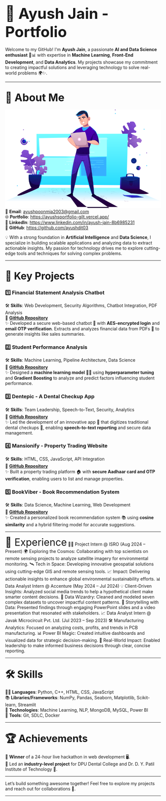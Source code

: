 # <span style="font-size: 48px;">🚀 Ayush Jain - Portfolio</span>  

Welcome to my GitHub! I'm **Ayush Jain**, a passionate **AI and Data Science enthusiast** 🧠📊 with expertise in **Machine Learning**, **Front-End Development**, and **Data Analytics**. My projects showcase my commitment to creating impactful solutions and leveraging technology to solve real-world problems 🌍✨.  

---

## <span style="font-size: 34px;">📖 About Me</span>  
![image alt](https://github.com/ayushdit03/Portfolio/blob/main/src/images/about.png?raw=true)<br />
📧 **Email**: [ayushpoonmia2003@gmail.com](mailto:ayushpoonmia2003@gmail.com)  
🌐 **Portfolio**: https://ayushsportfolio-gilt.vercel.app/ <br />
💼 **LinkedIn**: https://www.linkedin.com/in/ayush-jain-8b6985231<br /> 
👾 **GitHub**:  https://github.com/ayushdit03

💡 With a strong foundation in **Artificial Intelligence** and **Data Science**, I specialize in building scalable applications and analyzing data to extract actionable insights. My passion for technology drives me to explore cutting-edge tools and techniques for solving complex problems.  

---

## <span style="font-size: 32px;">🚀 Key Projects</span>  

### 1️⃣ **Financial Statement Analysis Chatbot**  
🛠 **Skills**: Web Development, Security Algorithms, Chatbot Integration, PDF Analysis  
🔗 [**GitHub Repository**](#)  
✨ Developed a secure web-based chatbot 💬 with **AES-encrypted login** and **email OTP verification**. Extracts and analyzes financial data from PDFs 📄 to generate insights like sales summaries.  

### 2️⃣ **Student Performance Analysis**  
🛠 **Skills**: Machine Learning, Pipeline Architecture, Data Science  
🔗 [**GitHub Repository**](#)  
✨ Designed a **machine learning model** 🧑‍💻 using **hyperparameter tuning** and **Gradient Boosting** to analyze and predict factors influencing student performance.  

### 3️⃣ **Dentepic - A Dental Checkup App**  
🛠 **Skills**: Team Leadership, Speech-to-Text, Security, Analytics  
🔗 [**GitHub Repository**](#)  
✨ Led the development of an innovative app 📱 that digitizes traditional dental checkups 🦷, enabling **speech-to-text reporting** and secure data management.  

### 4️⃣ **Mansionify - Property Trading Website**  
🛠 **Skills**: HTML, CSS, JavaScript, API Integration  
🔗 [**GitHub Repository**](#)  
✨ Built a property trading platform 🏠 with **secure Aadhaar card and OTP verification**, enabling users to list and manage properties.  

### 5️⃣ **BookViber - Book Recommendation System**  
🛠 **Skills**: Data Science, Machine Learning, Web Development  
🔗 [**GitHub Repository**](#)  
✨ Created a personalized book recommendation system 📚 using **cosine similarity** and a hybrid filtering model for accurate suggestions.  

---

<span style="font-size: 32px;">💼 Experience</span>
👨‍🚀 Project Intern @ ISRO (Aug 2024 – Present)
🌍 Exploring the Cosmos: Collaborating with top scientists on remote sensing projects to analyze satellite imagery for environmental monitoring.
🛰️ Tech in Space: Developing innovative geospatial solutions using cutting-edge GIS and remote sensing tools.
📈 Impact: Delivering actionable insights to enhance global environmental sustainability efforts.
📊 Data Analyst Intern @ Accenture (May 2024 – Jul 2024)
💡 Client-Driven Insights: Analyzed social media trends to help a hypothetical client make smarter content decisions.
📂 Data Wizardry: Cleaned and modeled seven complex datasets to uncover impactful content patterns.
🎥 Storytelling with Data: Presented findings through engaging PowerPoint slides and a video presentation that resonated with stakeholders.
📈 Data Analyst Intern @ Javak Microcircuit Pvt. Ltd. (Jul 2023 – Sep 2023)
🛠️ Manufacturing Analytics: Focused on analyzing costs, profits, and trends in PCB manufacturing.
📊 Power BI Magic: Created intuitive dashboards and visualized data for strategic decision-making.
🎯 Real-World Impact: Enabled leadership to make informed business decisions through clear, concise reporting.

---

## <span style="font-size: 32px;">🛠 Skills</span>  

🧑‍💻 **Languages**: Python, C++, HTML, CSS, JavaScript  
📚 **Libraries/Frameworks**: NumPy, Pandas, Seaborn, Matplotlib, Scikit-learn, Streamlit  
🧠 **Technologies**: Machine Learning, NLP, MongoDB, MySQL, Power BI  
🔧 **Tools**: Git, SDLC, Docker  

---

## <span style="font-size: 32px;">🏆 Achievements</span>  

🏅 **Winner** of a 24-hour live hackathon in web development 🖥️.  
🌟 Led an **industry-level project** for DPU Dental College and Dr. D. Y. Patil Institute of Technology 🏥.  

---

Let’s build something awesome together! Feel free to explore my projects and reach out for collaborations 🤝.  

---

